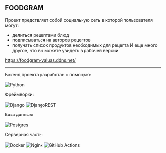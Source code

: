 ## FOODGRAM

Проект предствляет собой социальную сеть в которой пользователя могут:
  - делиться рецептами блюд
  - подписываться на авторов рецептов
  - получать список продуктов необходимых для рецепта
И еще много другое, что вы можете увидеть в рабочей версии

https://foodgram-valuas.ddns.net/

---
Бэкенд проекта разработан с помощью: <br><br> ![Python](https://img.shields.io/badge/python-3670A0?style=for-the-badge&logo=python&logoColor=ffdd54)<br>

Фреймворки: <br><br>
![Django](https://img.shields.io/badge/django-%23092E20.svg?style=for-the-badge&logo=django&logoColor=white)
![DjangoREST](https://img.shields.io/badge/DJANGO-REST-ff1709?style=for-the-badge&logo=django&logoColor=white&color=ff1709&labelColor=gray)

База данных:<br><br>
![Postgres](https://img.shields.io/badge/postgres-%23316192.svg?style=for-the-badge&logo=postgresql&logoColor=white)

Серверная часть: <br><br>
![Docker](https://img.shields.io/badge/docker-%230db7ed.svg?style=for-the-badge&logo=docker&logoColor=white)
![Nginx](https://img.shields.io/badge/nginx-%23009639.svg?style=for-the-badge&logo=nginx&logoColor=white)
![GitHub Actions](https://img.shields.io/badge/github%20actions-%232671E5.svg?style=for-the-badge&logo=githubactions&logoColor=white)